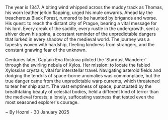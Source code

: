 
The year is 1347.  A biting wind whipped across the muddy track as Thomas, his worn leather jerkin flapping, urged his mule onwards.  Ahead lay the treacherous Black Forest, rumored to be haunted by brigands and worse.  His quest: to reach the distant city of Prague, bearing a vital message for his lord.  Every creak of the saddle, every rustle in the undergrowth, sent a shiver down his spine, a constant reminder of the unpredictable dangers that lurked in every shadow of the medieval world. The journey was a tapestry woven with hardship, fleeting kindness from strangers, and the constant gnawing fear of the unknown.

Centuries later, Captain Eva Rostova piloted the 'Stardust Wanderer' through the swirling nebula of Xylos.  Her mission: to locate the fabled Xylossian crystals, vital for interstellar travel.  Navigating asteroid fields and dodging the tendrils of space-borne anomalies was commonplace, but the true danger came from the unpredictable warp currents, which threatened to tear her ship apart.  The vast emptiness of space, punctuated by the breathtaking beauty of celestial bodies, held a different kind of terror than the medieval forests; a lonely, suffocating vastness that tested even the most seasoned explorer's courage.

~ By Hozmi - 30 January 2025
